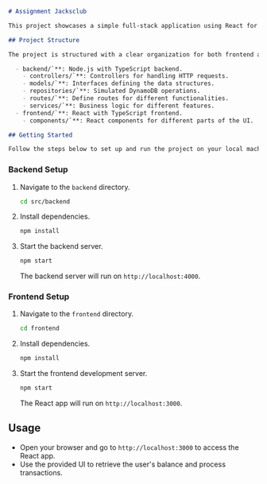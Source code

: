 

```markdown
# Assignment Jacksclub

This project showcases a simple full-stack application using React for the front end and Node.js with TypeScript for the backend. The backend uses Express and simulates DynamoDB operations, and the communication between the frontend and backend is facilitated by Axios. The UI components are built using Ant Design.

## Project Structure

The project is structured with a clear organization for both frontend and backend:

  - backend/`**: Node.js with TypeScript backend.
    - controllers/`**: Controllers for handling HTTP requests.
    - models/`**: Interfaces defining the data structures.
    - repositories/`**: Simulated DynamoDB operations.
    - routes/`**: Define routes for different functionalities.
    - services/`**: Business logic for different features.
  - frontend/`**: React with TypeScript frontend.
    - components/`**: React components for different parts of the UI.

## Getting Started

Follow the steps below to set up and run the project on your local machine:
```

### Backend Setup

1. Navigate to the `backend` directory.
   ```bash
   cd src/backend
   ```

2. Install dependencies.
   ```bash
   npm install
   ```

3. Start the backend server.
   ```bash
   npm start
   ```

   The backend server will run on `http://localhost:4000`.

### Frontend Setup

1. Navigate to the `frontend` directory.
   ```bash
   cd frontend
   ```

2. Install dependencies.
   ```bash
   npm install
   ```

3. Start the frontend development server.
   ```bash
   npm start
   ```

   The React app will run on `http://localhost:3000`.

## Usage

- Open your browser and go to `http://localhost:3000` to access the React app.
- Use the provided UI to retrieve the user's balance and process transactions.
